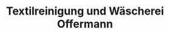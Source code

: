 ---
title: "Textilreinigung und Wäscherei Offermann"
url: /simmerath/textilreinigung-und-waescherei-offermann/
shop: Wäscherei
---
